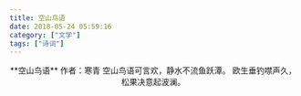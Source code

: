 ```yaml
---
title: 空山鸟语
date: 2018-05-24 05:59:16
category: ["文学"]
tags: ["诗词"]
---
```

<center>
**空山鸟语**
作者：寒青
<!--more-->
空山鸟语可言欢，静水不流鱼跃潭。
欧生垂钓噤声久，松果决意起波澜。
</center>
